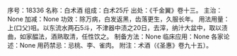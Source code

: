 序号：18336
名称：白术酒
组成：白术25斤
出处：《千金翼》卷十三。
主治：None
加减：None
功效：除万病，白发返黑，齿落更生，久服长年。
用法用量：上(口父)咀。以东流水两石5斗，不津器中渍之20日，去滓，纳汁大盆中，取以渍曲，如家醖法，酒熟取清，任性饮之。
制备方法：None
临床应用：None
各家论述：None
用药禁忌：忌桃、李、雀肉。
附注：术酒（《圣惠》卷九十五）。
